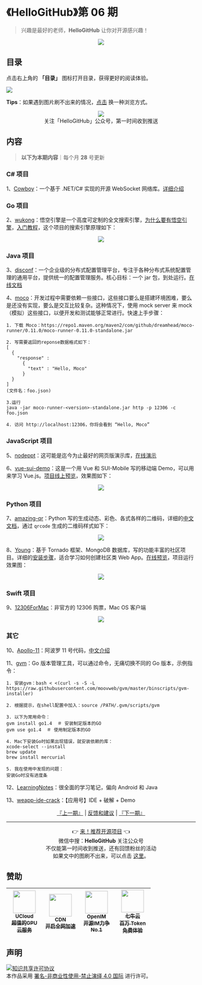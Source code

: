 # 《HelloGitHub》第 06 期
> 兴趣是最好的老师，**HelloGitHub** 让你对开源感兴趣！
<p align="center">
    <img src='https://raw.githubusercontent.com/521xueweihan/img_logo/master/logo/cover.jpg' style="max-width:100%;"></img>
</p>

## 目录

点击右上角的 **「目录」** 图标打开目录，获得更好的阅读体验。

![](https://raw.githubusercontent.com/521xueweihan/img_logo/master/logo/catalog.png)

**Tips**：如果遇到图片刷不出来的情况，[点击](https://hellogithub.com/periodical/volume/06) 换一种浏览方式。

<p align="center">
  <img src="https://raw.githubusercontent.com/521xueweihan/img_logo/master/logo/weixin.png" style="max-width:30%;"></img><br>
关注「HelloGitHub」公众号，第一时间收到推送
</p>

## 内容
> **以下为本期内容**｜每个月 **28** 号更新

### C# 项目
1、[Cowboy](https://hellogithub.com/periodical/statistics/click?target=https://github.com/gaochundong/Cowboy)：一个基于 .NET/C# 实现的开源 WebSocket 网络库。[详细介绍](http://www.cnblogs.com/gaochundong/p/cowboy_websockets.html)


### Go 项目
2、[wukong](https://hellogithub.com/periodical/statistics/click?target=https://github.com/huichen/wukong)：悟空引擎是一个高度可定制的全文搜索引擎，[为什么要有悟空引擎](https://github.com/huichen/wukong/blob/master/docs/why_wukong.md)，[入门教程](https://github.com/huichen/wukong/blob/master/docs/codelab.md)，这个项目的搜索引擎原理如下：



<p align="center"><img src='https://raw.githubusercontent.com/521xueweihan/img/master/hellogithub/06/11994902.png' style="max-width:80%; max-height=80%;"></img></p>

### Java 项目
3、[disconf](https://hellogithub.com/periodical/statistics/click?target=https://github.com/knightliao/disconf)：一个企业级的分布式配置管理平台，专注于各种分布式系统配置管理的通用平台，提供统一的配置管理服务。核心目标：一个 jar 包，到处运行。[在线文档](http://disconf.readthedocs.io/zh_CN/latest/index.html)


4、[moco](https://hellogithub.com/periodical/statistics/click?target=https://github.com/dreamhead/moco)：开发过程中需要依赖一些接口，这些接口要么是搭建环境困难，要么是还没有实现，要么是交互比较复杂。这种情况下，使用 mock server 来 mock（模拟）这些接口，以便开发和测试能够正常进行。快速上手步骤：
```
1. 下载 Moco：https://repo1.maven.org/maven2/com/github/dreamhead/moco-runner/0.11.0/moco-runner-0.11.0-standalone.jar

2. 写需要返回的reponse数据格式如下：
[
  {
    "response" :
      {
        "text" : "Hello, Moco"
      }
  }
]
(文件名：foo.json)

3.运行
java -jar moco-runner-<version>-standalone.jar http -p 12306 -c foo.json

4. 访问 http://localhost:12306，你将会看到 “Hello, Moco”
```


### JavaScript 项目
5、[nodeppt](https://hellogithub.com/periodical/statistics/click?target=https://github.com/ksky521/nodeppt)：这可能是迄今为止最好的网页版演示库，[在线演示](http://qdemo.sinaapp.com/)


6、[vue-sui-demo](https://hellogithub.com/periodical/statistics/click?target=https://github.com/eteplus/vue-sui-demo)：这是一个用 Vue 和 SUI-Mobile 写的移动端 Demo，可以用来学习 Vue.js。[项目线上预览](https://eteplus.github.io/vue-sui-demo/)，效果图如下：



<p align="center"><img src='https://raw.githubusercontent.com/521xueweihan/img/master/hellogithub/06/50753708.png' style="max-width:80%; max-height=80%;"></img></p>

### Python 项目
7、[amazing-qr](https://hellogithub.com/periodical/statistics/click?target=https://github.com/x-hw/amazing-qr)：Python 写的生成动态、彩色、各式各样的二维码，详细的[中文文档](https://github.com/sylnsfar/qrcode/blob/master/README-cn.md)，通过 `qrcode` 生成的二维码样式如下：



<p align="center"><img src='https://raw.githubusercontent.com/521xueweihan/img/master/hellogithub/06/66557478.png' style="max-width:80%; max-height=80%;"></img></p>

8、[Young](https://hellogithub.com/periodical/statistics/click?target=https://github.com/shiyanhui/Young)：基于 Tornado 框架、MongoDB 数据库，写的功能丰富的社区项目。详细的[安装步骤](https://github.com/shiyanhui/Young/blob/master/README_CN.md)，适合学习如何创建社区类 Web App。[在线预览](http://beyoung.io/)，项目运行效果图：



<p align="center"><img src='https://raw.githubusercontent.com/521xueweihan/img/master/hellogithub/06/67109930.png' style="max-width:80%; max-height=80%;"></img></p>

### Swift 项目
9、[12306ForMac](https://hellogithub.com/periodical/statistics/click?target=https://github.com/fancymax/12306ForMac)：非官方的 12306 购票，Mac OS 客户端



<p align="center"><img src='https://raw.githubusercontent.com/521xueweihan/img/master/hellogithub/06/50915433.png' style="max-width:80%; max-height=80%;"></img></p>

### 其它
10、[Apollo-11](https://hellogithub.com/periodical/statistics/click?target=https://github.com/chrislgarry/Apollo-11)：阿波罗 11 号代码，[中文介绍](https://github.com/chrislgarry/Apollo-11/blob/master/README.zh_cn.md)


11、[gvm](https://hellogithub.com/periodical/statistics/click?target=https://github.com/moovweb/gvm)：Go 版本管理工具，可以通过命令，无痛切换不同的 Go 版本，示例指令：
```
1. 安装gvm：bash < <(curl -s -S -L https://raw.githubusercontent.com/moovweb/gvm/master/binscripts/gvm-installer)

2. 根据提示，在shell配置中加入：source /PATH/.gvm/scripts/gvm

3. 以下为常用命令：
gvm install go1.4  ＃ 安装制定版本的GO
gvm use go1.4  ＃ 使用制定版本的GO

4. Mac下安装Go时如果出现错误，就安装依赖的库：
xcode-select --install
brew update
brew install mercurial

5. 我在使用中发现的问题：
安装Go时没有进度条
```


12、[LearningNotes](https://hellogithub.com/periodical/statistics/click?target=https://github.com/francistao/LearningNotes)：很全面的学习笔记，偏向 Android 和 Java


13、[weapp-ide-crack](https://hellogithub.com/periodical/statistics/click?target=https://github.com/gavinkwoe/weapp-ide-crack)：【应用号】IDE + 破解 + Demo




<p align="center">
    <a href="https://github.com/521xueweihan/HelloGitHub/blob/master/content/HelloGitHub05.md">『上一期』</a> | <a href='https://github.com/521xueweihan/HelloGitHub/issues/899'>反馈和建议</a> | <a href="https://github.com/521xueweihan/HelloGitHub/blob/master/content/HelloGitHub07.md">『下一期』</a>
</p>

---
<p align="center">
    👉 <a href='https://hellogithub.com/periodical'>来！推荐开源项目</a> 👈<br>
    微信中搜：<strong>HelloGitHub</strong> 关注公众号<br>
    不仅能第一时间收到推送，还有回馈粉丝的活动<br>
    如果文中的图刷不出来，可以点击 <a href='https://hellogithub.com/periodical/volume/06'>这里</a>。
</p>

## 赞助


<table>
  <thead>
    <tr>
      <th align="center" style="width: 80px;">
        <a href="https://www.compshare.cn/?utm_term=logo&utm_campaign=hellogithub&utm_source=otherdsp&utm_medium=display&ytag=logo_hellogithub_otherdsp_display">          <img src="https://raw.githubusercontent.com/521xueweihan/img_logo/master/logo/ucloud.png" width="60px"><br>
          <sub>UCloud</sub><br>
          <sub>超值的GPU云服务</sub>
        </a>
      </th>
      <th align="center" style="width: 80px;">
        <a href="https://www.upyun.com/?from=hellogithub">
          <img src="https://raw.githubusercontent.com/521xueweihan/img_logo/master/logo/upyun.png" width="60px"><br>
          <sub>CDN</sub><br>
          <sub>开启全网加速</sub>
        </a>
      </th>
      <th align="center" style="width: 80px;">
        <a href="https://github.com/OpenIMSDK/Open-IM-Server">
          <img src="https://raw.githubusercontent.com/521xueweihan/img_logo/master/logo/im.png" width="60px"><br>
          <sub>OpenIM</sub><br>
          <sub>开源IM力争No.1</sub>
        </a>
      </th>
      <th align="center" style="width: 80px;">
        <a href="https://www.qiniu.com/?utm_source=hello">
          <img src="https://raw.githubusercontent.com/521xueweihan/img_logo/master/logo/qiniu.jpg" width="60px"><br>
          <sub>七牛云</sub><br>
          <sub>百万 Token 免费体验</sub>
        </a>
      </th>
    </tr>
  </thead>
</table>


## 声明
<a rel="license" href="https://creativecommons.org/licenses/by-nc-nd/4.0/deed.zh"><img alt="知识共享许可协议" style="border-width: 0" src="https://licensebuttons.net/l/by-nc-nd/4.0/88x31.png"></a><br>本作品采用 <a rel="license" href="https://creativecommons.org/licenses/by-nc-nd/4.0/deed.zh">署名-非商业性使用-禁止演绎 4.0 国际</a> 进行许可。